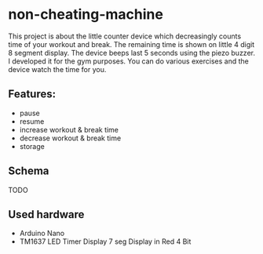 # non-cheating-machine

This project is about the little counter device which decreasingly counts time of your workout and break. The remaining time is shown on little 4 digit 8 segment display. The device beeps last 5 seconds using the piezo buzzer.
I developed it for the gym purposes. You can do various exercises and the device watch the time for you.

## Features:
- pause
- resume
- increase workout & break time
- decrease workout & break time
- storage

## Schema
TODO

## Used hardware
- Arduino Nano
- TM1637 LED Timer Display 7 seg Display in Red 4 Bit
